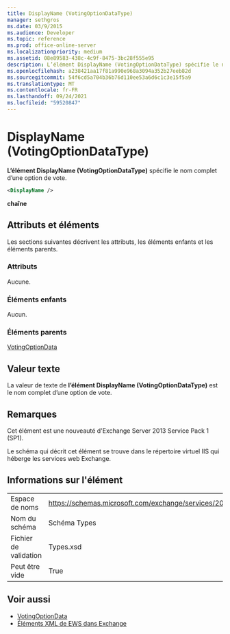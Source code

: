 ```yaml
---
title: DisplayName (VotingOptionDataType)
manager: sethgros
ms.date: 03/9/2015
ms.audience: Developer
ms.topic: reference
ms.prod: office-online-server
ms.localizationpriority: medium
ms.assetid: 08e89583-438c-4c9f-8475-3bc28f555e95
description: L’élément DisplayName (VotingOptionDataType) spécifie le nom complet d’une option de vote.
ms.openlocfilehash: a238421aa17f81a990e968a3094a352b27eeb82d
ms.sourcegitcommit: 54f6cd5a704b36b76d110ee53a6d6c1c3e15f5a9
ms.translationtype: MT
ms.contentlocale: fr-FR
ms.lasthandoff: 09/24/2021
ms.locfileid: "59520847"
---
```

# <a name="displayname-votingoptiondatatype"></a>DisplayName (VotingOptionDataType)

**L’élément DisplayName (VotingOptionDataType)** spécifie le nom complet d’une option de vote. 
  
```XML
<DisplayName />
```

 **chaîne**
## <a name="attributes-and-elements"></a>Attributs et éléments

Les sections suivantes décrivent les attributs, les éléments enfants et les éléments parents.
  
### <a name="attributes"></a>Attributs

Aucune.
  
### <a name="child-elements"></a>Éléments enfants

Aucun.
  
### <a name="parent-elements"></a>Éléments parents

[VotingOptionData](votingoptiondata.md)
  
## <a name="text-value"></a>Valeur texte

La valeur de texte de **l’élément DisplayName (VotingOptionDataType)** est le nom complet d’une option de vote. 
  
## <a name="remarks"></a>Remarques

Cet élément est une nouveauté d'Exchange Server 2013 Service Pack 1 (SP1).
  
Le schéma qui décrit cet élément se trouve dans le répertoire virtuel IIS qui héberge les services web Exchange.
  
## <a name="element-information"></a>Informations sur l'élément

|||
|:-----|:-----|
|Espace de noms  <br/> |https://schemas.microsoft.com/exchange/services/2006/types  <br/> |
|Nom du schéma  <br/> |Schéma Types  <br/> |
|Fichier de validation  <br/> |Types.xsd  <br/> |
|Peut être vide  <br/> |True  <br/> |
   
## <a name="see-also"></a>Voir aussi

- [VotingOptionData](votingoptiondata.md)
- [Éléments XML de EWS dans Exchange](ews-xml-elements-in-exchange.md)

